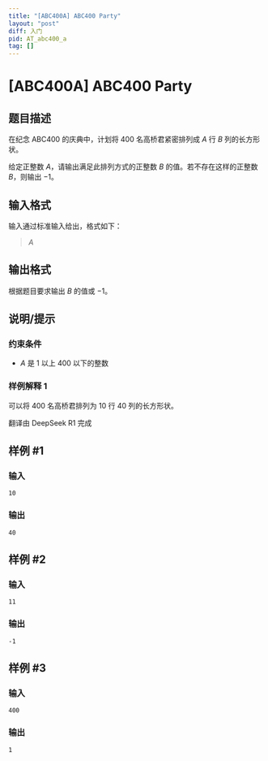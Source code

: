 ```yaml
---
title: "[ABC400A] ABC400 Party"
layout: "post"
diff: 入门
pid: AT_abc400_a
tag: []
---
```


# [ABC400A] ABC400 Party

## 题目描述

[problemUrl]: https://atcoder.jp/contests/abc400/tasks/abc400_a

在纪念 ABC400 的庆典中，计划将 $400$ 名高桥君紧密排列成 $A$ 行 $B$ 列的长方形状。

给定正整数 $A$，请输出满足此排列方式的正整数 $B$ 的值。若不存在这样的正整数 $B$，则输出 $-1$。

## 输入格式

输入通过标准输入给出，格式如下：

> $A$


## 输出格式

根据题目要求输出 $B$ 的值或 $-1$。


## 说明/提示

### 约束条件

- $A$ 是 $1$ 以上 $400$ 以下的整数

### 样例解释 1

可以将 $400$ 名高桥君排列为 $10$ 行 $40$ 列的长方形状。

翻译由 DeepSeek R1 完成

## 样例 #1

### 输入

```
10
```

### 输出

```
40
```

## 样例 #2

### 输入

```
11
```

### 输出

```
-1
```

## 样例 #3

### 输入

```
400
```

### 输出

```
1
```

